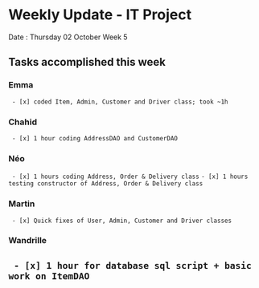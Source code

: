 # Weekly Update - IT Project

Date : Thursday 02 October
Week 5

## Tasks accomplished this week

### Emma

` - [x] coded Item, Admin, Customer and Driver class; took ~1h`

### Chahid

` - [x] 1 hour coding AddressDAO and CustomerDAO`

### Néo 

` - [x] 1 hours coding Address, Order & Delivery class`
` - [x] 1 hours testing constructor of Address, Order & Delivery class `


### Martin

` - [x] Quick fixes of User, Admin, Customer and Driver classes`

### Wandrille


` - [x] 1 hour for database sql script + basic work on ItemDAO`
---